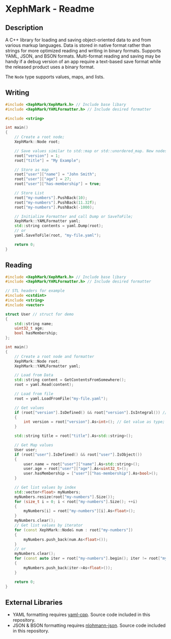 # XephMark - Readme

## Description

A C++ library for loading and saving object-oriented data to and from various markup languages. Data is stored in native format rather than strings for more optimized reading and writing in binary formats. Supports YAML, JSON, and BSON formats. Multi-format reading and saving may be handy if a debug version of an app require a text-based save format while the released product uses a binary format.

The `Node` type supports values, maps, and lists.

## Writing

```cpp
#include <XephMark/XephMark.h> // Include base libary
#include <XephMark/YAMLFormatter.h> // Include desired formatter

#include <string>

int main()
{
    // Create a root node;
    XephMark::Node root;

    // Save values similar to std::map or std::unordered_map. New nodes will automatically be added and types will be deduced.
    root["version"] = 1;
    root["title"] = "My Example";

    // Store as map
    root["user"]["name"] = "John Smith";
    root["user"]["age"] = 27;
    root["user"]["has-membership"] = true;

    // Store List
    root["my-numbers"].PushBack(10);
    root["my-numbers"].PushBack(11.32f);
    root["my-numbers"].PushBack(-1000);

    // Initialize Formatter and call Dump or SaveToFile;
    XephMark::YAMLFormatter yaml;
    std::string contents = yaml.Dump(root);
    // or
    yaml.SaveToFile(root, "my-file.yaml");

    return 0;
}
```

## Reading

```cpp
#include <XephMark/XephMark.h> // Include base libary
#include <XephMark/YAMLFormatter.h> // Include desired formatter

// STL headers for example
#include <cstdint>
#include <string>
#include <vector>

struct User // struct for demo
{
    std::string name;
    uint32_t age;
    bool hasMembership;
};

int main()
{
    // Create a root node and formatter
    XephMark::Node root;
    XephMark::YAMLFormatter yaml;

    // Load from Data
    std::string content = GetContentsFromSomewhere();
    root = yaml.Read(content);

    // Load from file
    root = yaml.LoadFromFile("my-file.yaml");

    // Get values
    if (root["version"].IsDefined() && root["version"].IsIntegral()) // Check if a node exists and/or has required properties
    {
        int version = root["version"].As<int>(); // Get value as type;
    }

    std::string title = root["title"].As<std::string>();

    // Get Map values
    User user;
    if (root["user"].IsDefined() && root["user"].IsObject())
    {
        user.name = root["user"]["name"].As<std::string>();
        user.age = root["user"]["age"].As<uint32_t>();
        user.hasMembership = ["user"]["has-membership"].As<bool>();
    }

    // Get list values by index
    std::vector<float> myNumbers;
    myNumbers.resize(root["my-numbers"].Size());
    for (size_t i = 0; i < root["my-numbers"].Size(); ++i)
    {
        myNumbers[i] = root["my-numbers"][i].As<float>();
    }
    myNumbers.clear();
    // Get list values by iterator
    for (const XephMark::Node& num : root["my-numbers"])
    {
        myNumbers.push_back(num.As<float>());
    }
    // or
    myNumbers.clear();
    for (const auto iter = root["my-numbers"].begin(); iter != root["my-numbers"].end(); ++iter)
    {
        myNumbers.push_back(iter->As<float>());
    }

    return 0;
}
```
## External Libraries

 - YAML formatting requires [yaml-cpp](https://github.com/jbeder/yaml-cpp). Source code included in this repository.
 - JSON & BSON formatting requires [nlohmann-json](https://github.com/nlohmann/json). Source code included in this repository.

